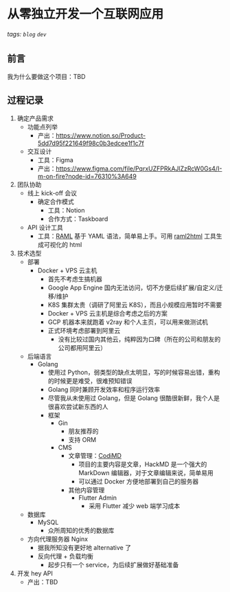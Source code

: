 # 从零独立开发一个互联网应用

###### tags: `blog` `dev`

## 前言
我为什么要做这个项目：TBD

## 过程记录
1. 确定产品需求
    - 功能点列举
        - 产出：https://www.notion.so/Product-5dd7d95f221649f98c0b3edcee1f1c7f
    - 交互设计
        - 工具：Figma
        - 产出：https://www.figma.com/file/PqrxUZFPRkAJlZzRcW0Gs4/I-m-on-fire?node-id=76310%3A649
2. 团队协助
    - 线上 kick-off 会议
        - 确定合作模式
            - 工具：Notion
            - 合作方式：Taskboard
    - API 设计工具
        - 工具：[RAML](https://raml.org/) 基于 YAML 语法，简单易上手。可用 [raml2html](https://github.com/raml2html/raml2html) 工具生成可视化的 html
3. 技术选型
    - 部署
        - Docker + VPS 云主机
            - 首先不考虑生搞机器
            - Google App Engine 国内无法访问，切不方便后续扩展/自定义/迁移/维护
            - K8S 集群太贵（调研了阿里云 K8S），而且小规模应用暂时不需要
            - Docker + VPS 云主机是综合考虑之后的方案
            - GCP 机器本来就跑着 v2ray 和个人主页，可以用来做测试机
            - 正式环境考虑部署到阿里云
                - 没有比较过国内其他云，纯粹因为口碑（所在的公司和朋友的公司都用阿里云）
    - 后端语言
        - Golang
            - 使用过 Python，弱类型的缺点太明显，写的时候容易出错，重构的时候更是难受，很难预知错误
            - Golang 同时兼顾开发效率和程序运行效率
            - 尽管我从未使用过 Golang，但是 Golang 很酷很新鲜，我个人是很喜欢尝试新东西的人
            - 框架
                - Gin
                    - 朋友推荐的
                    - 支持 ORM
                - CMS
                    - 文章管理：[CodiMD](https://github.com/hackmdio/codimd)
                        - 项目的主要内容是文章，HackMD 是一个强大的 MarkDown 编辑器，对于文章编辑来说，简单易用
                        - 可以通过 Docker 方便地部署到自己的服务器
                    - 其他内容管理
                        - Flutter Admin
                            - 采用 Flutter 减少 web 端学习成本
    - 数据库
        - MySQL
            - 众所周知的优秀的数据库
    - 方向代理服务器 Nginx
        - 据我所知没有更好地 alternative 了
        - 反向代理 + 负载均衡
            - 起步只有一个 service，为后续扩展做好基础准备
4. 开发 hey API
    - 产出：TBD

